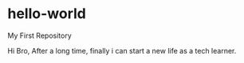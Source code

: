 # hello-world
My First Repository

Hi Bro, After a long time, finally i can start a new life as a tech learner.
